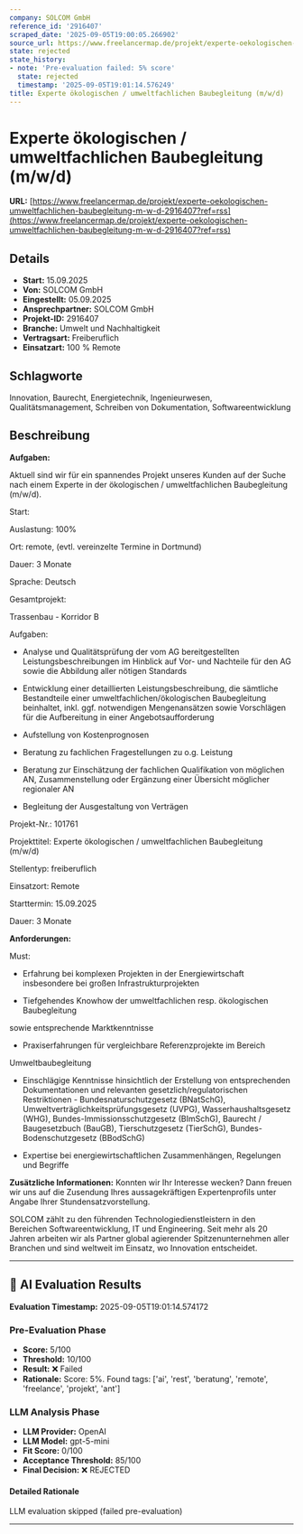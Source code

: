 ```yaml
---
company: SOLCOM GmbH
reference_id: '2916407'
scraped_date: '2025-09-05T19:00:05.266902'
source_url: https://www.freelancermap.de/projekt/experte-oekologischen-umweltfachlichen-baubegleitung-m-w-d-2916407?ref=rss
state: rejected
state_history:
- note: 'Pre-evaluation failed: 5% score'
  state: rejected
  timestamp: '2025-09-05T19:01:14.576249'
title: Experte ökologischen / umweltfachlichen Baubegleitung (m/w/d)
---
```



# Experte ökologischen / umweltfachlichen Baubegleitung (m/w/d)
**URL:** [https://www.freelancermap.de/projekt/experte-oekologischen-umweltfachlichen-baubegleitung-m-w-d-2916407?ref=rss](https://www.freelancermap.de/projekt/experte-oekologischen-umweltfachlichen-baubegleitung-m-w-d-2916407?ref=rss)
## Details
- **Start:** 15.09.2025
- **Von:** SOLCOM GmbH
- **Eingestellt:** 05.09.2025
- **Ansprechpartner:** SOLCOM GmbH
- **Projekt-ID:** 2916407
- **Branche:** Umwelt und Nachhaltigkeit
- **Vertragsart:** Freiberuflich
- **Einsatzart:** 100
                                                % Remote

## Schlagworte
Innovation, Baurecht, Energietechnik, Ingenieurwesen, Qualitätsmanagement, Schreiben von Dokumentation, Softwareentwicklung

## Beschreibung
**Aufgaben:**

Aktuell sind wir für ein spannendes Projekt unseres Kunden auf der Suche nach einem Experte in der ökologischen / umweltfachlichen Baubegleitung (m/w/d).

Start:

Auslastung: 100%

Ort: remote, (evtl. vereinzelte Termine in Dortmund)

Dauer: 3 Monate

Sprache: Deutsch

Gesamtprojekt:

Trassenbau - Korridor B

Aufgaben:

- Analyse und Qualitätsprüfung der vom AG bereitgestellten Leistungsbeschreibungen im Hinblick auf Vor- und Nachteile für den AG sowie die Abbildung aller nötigen Standards

- Entwicklung einer detaillierten Leistungsbeschreibung, die sämtliche Bestandteile einer umweltfachlichen/ökologischen Baubegleitung beinhaltet, inkl. ggf. notwendigen Mengenansätzen sowie Vorschlägen für die Aufbereitung in einer Angebotsaufforderung

- Aufstellung von Kostenprognosen

- Beratung zu fachlichen Fragestellungen zu o.g. Leistung

- Beratung zur Einschätzung der fachlichen Qualifikation von möglichen AN, Zusammenstellung oder Ergänzung einer Übersicht möglicher regionaler AN

- Begleitung der Ausgestaltung von Verträgen

Projekt-Nr.:
101761

Projekttitel:
Experte ökologischen / umweltfachlichen Baubegleitung (m/w/d)

Stellentyp:
freiberuflich

Einsatzort:
Remote

Starttermin:
15.09.2025

Dauer:
3 Monate

**Anforderungen:**

Must:

- Erfahrung bei komplexen Projekten in der Energiewirtschaft insbesondere bei großen Infrastrukturprojekten

- Tiefgehendes Knowhow der umweltfachlichen resp. ökologischen Baubegleitung

sowie entsprechende Marktkenntnisse

- Praxiserfahrungen für vergleichbare Referenzprojekte im Bereich

Umweltbaubegleitung

- Einschlägige Kenntnisse hinsichtlich der Erstellung von entsprechenden Dokumentationen und relevanten gesetzlich/regulatorischen Restriktionen - Bundesnaturschutzgesetz (BNatSchG), Umweltverträglichkeitsprüfungsgesetz (UVPG), Wasserhaushaltsgesetz (WHG), Bundes-Immissionsschutzgesetz (BImSchG), Baurecht / Baugesetzbuch (BauGB), Tierschutzgesetz (TierSchG), Bundes-Bodenschutzgesetz (BBodSchG)

- Expertise bei energiewirtschaftlichen Zusammenhängen, Regelungen und Begriffe

**Zusätzliche Informationen:**
Konnten wir Ihr Interesse wecken? Dann freuen wir uns auf die Zusendung Ihres aussagekräftigen Expertenprofils unter Angabe Ihrer Stundensatzvorstellung.

SOLCOM zählt zu den führenden Technologiedienstleistern in den Bereichen Softwareentwicklung, IT und Engineering. Seit mehr als 20 Jahren arbeiten wir als Partner global agierender Spitzenunternehmen aller Branchen und sind weltweit im Einsatz, wo Innovation entscheidet.

---

## 🤖 AI Evaluation Results

**Evaluation Timestamp:** 2025-09-05T19:01:14.574172

### Pre-Evaluation Phase
- **Score:** 5/100
- **Threshold:** 10/100
- **Result:** ❌ Failed
- **Rationale:** Score: 5%. Found tags: ['ai', 'rest', 'beratung', 'remote', 'freelance', 'projekt', 'ant']

### LLM Analysis Phase
- **LLM Provider:** OpenAI
- **LLM Model:** gpt-5-mini
- **Fit Score:** 0/100
- **Acceptance Threshold:** 85/100
- **Final Decision:** ❌ REJECTED

#### Detailed Rationale
LLM evaluation skipped (failed pre-evaluation)

---
